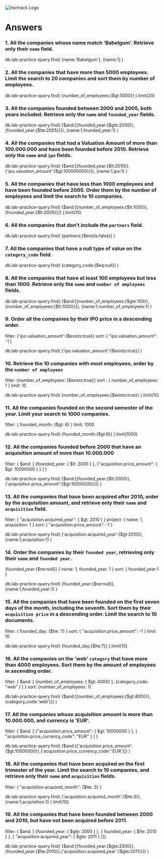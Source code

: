 ![Ironhack Logo](https://i.imgur.com/1QgrNNw.png)

# Answers

### 1. All the companies whose name match 'Babelgum'. Retrieve only their `name` field.

db.lab-practice-query.find(
{name:'Babelgum'},
{name:1}
)

### 2. All the companies that have more than 5000 employees. Limit the search to 20 companies and sort them by **number of employees**.

db.lab-practice-query.find(
{number_of_employees:{$gt:5000}}
).limit(20)

### 3. All the companies founded between 2000 and 2005, both years included. Retrieve only the `name` and `founded_year` fields.

db.lab-practice-query.find(
{$and:[{founded_year:{$gte:2000}},{founded_year:{$lte:2005}}]},
{name:1,founded_year:1}
)

### 4. All the companies that had a Valuation Amount of more than 100.000.000 and have been founded before 2010. Retrieve only the `name` and `ipo` fields.

db.lab-practice-query.find(
{$and:[{founded_year:{$lt:2010}},{'ipo.valuation_amount':{$gt:100000000}}]},
{name:1,ipo:1}
)

### 5. All the companies that have less than 1000 employees and have been founded before 2005. Order them by the number of employees and limit the search to 10 companies.

db.lab-practice-query.find(
{$and:[{number_of_employees:{$lt:1000}},{founded_year:{$lt:2005}}]}
).limit(10)

### 6. All the companies that don't include the `partners` field.

db.lab-practice-query.find(
{partners:{$exists:false}}
)

### 7. All the companies that have a null type of value on the `category_code` field.

db.lab-practice-query.find(
{category_code:{$eq:null}}
)

### 8. All the companies that have at least 100 employees but less than 1000. Retrieve only the `name` and `number of employees` fields.

db.lab-practice-query.find(
{$and:[{number_of_employees:{$gte:100}},{number_of_employees:{$lt:1000}}]},
{name:1,number_of_employees:1}
)

### 9. Order all the companies by their IPO price in a descending order.

filter: {'ipo.valuation_amount':{$exists:true}}
sort: { "ipo.valuation_amount": -1 }

db.lab-practice-query.find(
{'ipo.valuation_amount':{$exists:true}}
)

### 10. Retrieve the 10 companies with most employees, order by the `number of employees`

filter :{number_of_employees: {$exists:true}}
sort : { number_of_employees: 1 }
limit: 10

db.lab-practice-query.find(
{number_of_employees:{$exists:true}}
).limit(10)

### 11. All the companies founded on the second semester of the year. Limit your search to 1000 companies.

filter: { founded_month: {$gt: 6} }
limit: 1000

db.lab-practice-query.find(
{founded_month:{$gt:6}}
).limit(1000)

### 12. All the companies founded before 2000 that have an acquisition amount of more than 10.000.000

filter: { $and: [ {founded_year: { $lt: 2000 } }, {"acquisition.price_amount": { $gt: 10000000 } } ] }

db.lab-practice-query.find(
{$and:[{founded_year:{$lt:2000}},{'acquisition.price_amount':{$gt:10000000}}]}
)

### 13. All the companies that have been acquired after 2010, order by the acquisition amount, and retrieve only their `name` and `acquisition` field.

filter: { "acquisition.acquired_year": { $gt: 2010 } }
project: { name: 1, acquisition: 1 }
sort: { "acquisition.price_amount": -1 }

db.lab-practice-query.find(
{'acquisition.acquired_year':{$gt:2010}},
{name:1,acquisition:1}
)

### 14. Order the companies by their `founded year`, retrieving only their `name` and `founded year`.

{founded_year:{$ne:null}}
{ name: 1, founded_year: 1 }
sort: { founded_year:1 }

db.lab-practice-query.find(
{founded_year:{$ne:null}},
{name:1,founded_year:1}
)

### 15. All the companies that have been founded on the first seven days of the month, including the seventh. Sort them by their `acquisition price` in a descending order. Limit the search to 10 documents.

filter: { founded_day: {$lte: 7} }
sort: { "acquisition.price_amount": -1 }
limit: 10

db.lab-practice-query.find(
{founded_day:{$lte:7}}
).limit(10)

### 16. All the companies on the 'web' `category` that have more than 4000 employees. Sort them by the amount of employees in ascending order.

filter: { $and: [ {number_of_employees: { $gt: 4000} }, {category_code: "web" } ] }
sort: {number_of_employees: 1}

db.lab-practice-query.find(
{$and:[{number_of_employees:{$gt:4000}},{category_code:'web'}]}
)

### 17. All the companies whose acquisition amount is more than 10.000.000, and currency is 'EUR'.

filter: { $and: [ {"acquisition.price_amount": { $gt: 10000000 } }, { "acquisition.price_currency_code": "EUR" } ] }

db.lab-practice-query.find(
{$and:[{'acquisition.price_amount':{$gt:10000000}},{'acquisition.price_currency_code':'EUR'}]}
)

### 18. All the companies that have been acquired on the first trimester of the year. Limit the search to 10 companies, and retrieve only their `name` and `acquisition` fields.

filter: { "acquisition.acquired_month": {$lte: 3} }

db.lab-practice-query.find(
{'acquisition.acquired_month':{$lte:3}},
{name:1,acquisition:1}
).limit(10)

### 19. All the companies that have been founded between 2000 and 2010, but have not been acquired before 2011.

filter: { $and: [ {founded_year: { $gte: 2000 } }, { founded_year: { $lte: 2010 } }, { "acquisition.acquired_year": { $gte: 2011 } }]}

db.lab-practice-query.find(
{$and:[{founded_year:{$gte:2000}},{founded_year:{$lte:2010}},{'acquisition.acquired_year':{$gte:2011}}]}
)
